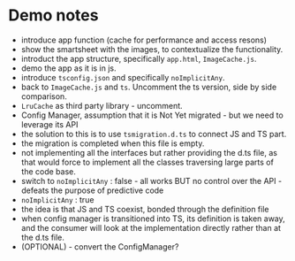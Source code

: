 # Demo notes

* introduce app function (cache for performance and access resons)
* show the smartsheet with the images, to contextualize the functionality.
* introduct the app structure, specifically `app.html`, `ImageCache.js`.
* demo the app as it is in js.
* introduce `tsconfig.json` and specifically `noImplicitAny`.
* back to `ImageCache.js` and `ts`. Uncomment the ts version, side by side comparison.
* `LruCache` as third party library - uncomment.
* Config Manager, assumption that it is Not Yet migrated - but we need to leverage its API
* the solution to this is to use `tsmigration.d.ts` to connect JS and TS part.
* the migration is completed when this file is empty.
* not implementing all the interfaces but rather providing the d.ts file, as that would force to implement all the classes traversing large parts of the code base.
* switch to `noImplicitAny` : false - all works BUT no control over the API - defeats the purpose of predictive code
* `noImplicitAny` : true
* the idea is that JS and TS coexist, bonded through the definition file
* when config manager is transitioned into TS, its definition is taken away, and the consumer will look at the implementation directly rather than at the d.ts file.
* (OPTIONAL) - convert the ConfigManager?